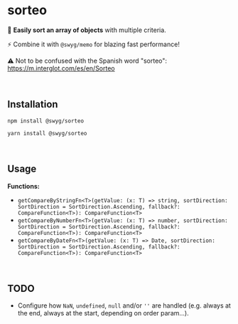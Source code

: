 # sorteo

👯 **Easily sort an array of objects** with multiple criteria.

⚡ Combine it with `@swyg/memo` for blazing fast performance!

⚠️ Not to be confused with the Spanish word "sorteo": https://m.interglot.com/es/en/Sorteo


<br>


Installation
------------

    npm install @swyg/sorteo

    yarn install @swyg/sorteo

<br>

    
Usage
-----

**Functions:**

- `getCompareByStringFn<T>(getValue: (x: T) => string, sortDirection: SortDirection = SortDirection.Ascending, fallback?: CompareFunction<T>): CompareFunction<T>`
- `getCompareByNumberFn<T>(getValue: (x: T) => number, sortDirection: SortDirection = SortDirection.Ascending, fallback?: CompareFunction<T>): CompareFunction<T>`
- `getCompareByDateFn<T>(getValue: (x: T) => Date, sortDirection: SortDirection = SortDirection.Ascending, fallback?: CompareFunction<T>): CompareFunction<T>`

<br>


TODO
----

- Configure how `NaN`, `undefined`, `null` and/or `''` are handled (e.g. always at the end, always at the start, depending on order param...).
